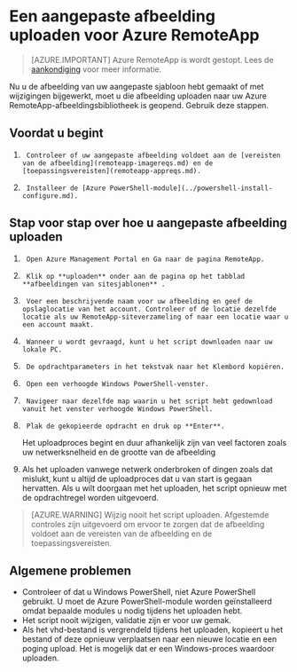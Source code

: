 
<properties
    pageTitle="Een aangepaste afbeelding uploaden voor Azure RemoteApp | Microsoft Azure"
    description="Informatie over het uploaden van een aangepaste afbeelding voor Azure RemoteApp"
    services="remoteapp"
    documentationCenter=""
    authors="ericorman"
    manager="mbaldwin" />

<tags
    ms.service="remoteapp"
    ms.workload="compute"
    ms.tgt_pltfrm="na"
    ms.devlang="na"
    ms.topic="article"
    ms.date="08/15/2016"
    ms.author="ericor" />



# <a name="upload-a-custom-image-for-azure-remoteapp"></a>Een aangepaste afbeelding uploaden voor Azure RemoteApp

> [AZURE.IMPORTANT]
> Azure RemoteApp is wordt gestopt. Lees de [aankondiging](https://go.microsoft.com/fwlink/?linkid=821148) voor meer informatie.

Nu u de afbeelding van uw aangepaste sjabloon hebt gemaakt of met wijzigingen bijgewerkt, moet u die afbeelding uploaden naar uw Azure RemoteApp-afbeeldingsbibliotheek is geopend. Gebruik deze stappen.


## <a name="before-you-start"></a>Voordat u begint

1.      Controleer of uw aangepaste afbeelding voldoet aan de [vereisten van de afbeelding](remoteapp-imagereqs.md) en de [toepassingsvereisten](remoteapp-appreqs.md).
2.      Installeer de [Azure PowerShell-module](../powershell-install-configure.md).

## <a name="step-by-step-on-how-to-upload-custom-image"></a>Stap voor stap over hoe u aangepaste afbeelding uploaden

1.      Open Azure Management Portal en Ga naar de pagina RemoteApp.
2.      Klik op **uploaden** onder aan de pagina op het tabblad **afbeeldingen van sitesjablonen** .
4.      Voer een beschrijvende naam voor uw afbeelding en geef de opslaglocatie van het account. Controleer of de locatie dezelfde locatie als uw RemoteApp-siteverzameling of naar een locatie waar u een account maakt.
5.      Wanneer u wordt gevraagd, kunt u het script downloaden naar uw lokale PC.
6.      De opdrachtparameters in het tekstvak naar het Klembord kopiëren.
7.      Open een verhoogde Windows PowerShell-venster.
8.      Navigeer naar dezelfde map waarin u het script hebt gedownload vanuit het venster verhoogde Windows PowerShell.
9.      Plak de gekopieerde opdracht en druk op **Enter**.

    Het uploadproces begint en duur afhankelijk zijn van veel factoren zoals uw netwerksnelheid en de grootte van de afbeelding

11.    Als het uploaden vanwege netwerk onderbroken of dingen zoals dat mislukt, kunt u altijd de uploadproces dat u van start is gegaan hervatten. Als u wilt doorgaan met het uploaden, het script opnieuw met de opdrachtregel worden uitgevoerd.

> [AZURE.WARNING] Wijzig nooit het script uploaden. Afgestemde controles zijn uitgevoerd om ervoor te zorgen dat de afbeelding voldoet aan de vereisten van de afbeelding en de toepassingsvereisten.

## <a name="common-problems"></a>Algemene problemen

- Controleer of dat u Windows PowerShell, niet Azure PowerShell gebruikt. U moet de Azure PowerShell-module worden geïnstalleerd omdat bepaalde modules u nodig tijdens het uploaden hebt.
- Het script nooit wijzigen, validatie zijn er voor uw gemak.
- Als het vhd-bestand is vergrendeld tijdens het uploaden, kopieert u het bestand of deze opnieuw verplaatsen naar een nieuwe locatie en een poging upload. Het is mogelijk dat er een Windows-proces waardoor uploaden.  
